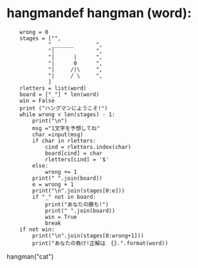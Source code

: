 # hangmandef hangman (word):
        wrong = 0
        stages = ["",
                 "_______       ",
                 "|             ",
                 "|      |      ",
                 "|      0      ",
                 "|     /|\     ",
                 "|     / \     ",
                 ]
        rletters = list(word)
        board = ["_"] * len(word)
        win = False
        print ("ハングマンにようこそ!")
        while wrong < len(stages) - 1:
            print("\n")
            msg ="1文字を予想してね"
            char =input(msg)
            if char in rletters:
                cind = rletters.index(char)
                board[cind] = char
                rletters[cind] = '$'
            else:
                wrong += 1
            print(" ".join(board))
            e = wrong + 1
            print("\n".join(stages[0:e]))
            if "_" not in board:
                print("あなたの勝ち!")
                print(" ".join(board))
                win = True
                break
        if not win:
            print("\n".join(stages[0:wrong+1]))
            print("あなたの負け!正解は　{}.".format(word))


hangman("cat") 
